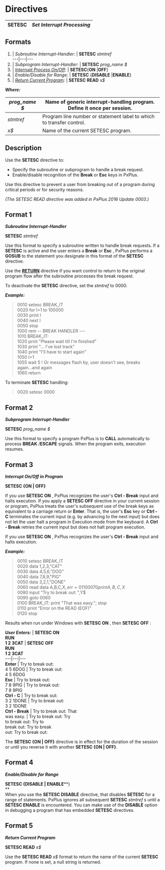 # Directives

**SETESC** |  **_Set Interrupt Processing_**  
---|---  
  
##  Formats

1. |  _Subroutine Interrupt-Handler:_ |  **SETESC** _stmtref_  
---|---|---  
2. |  _Subprogram Interrupt-Handler:_ |  **SETESC**  _prog_name_ _$_  
3. |  _[Interrupt Process On/Off](setesc.htm#Mark10):_ |  **SETESC**{**ON** |**OFF**}  
4. |  _Enable/Disable for Range:_ |  **SETESC** {**DISABLE** |**ENABLE**}  
5. |  _[Return Current Program](setesc.htm#Mark16):_ |  **SETESC** **READ**  _x$_  
  
**_Where:_**

_prog_name_ _$_ |  Name of generic interrupt-handling program. Define it once per session.  
---|---  
_stmtref_ |  Program line number or statement label to which to transfer control.  
_x$_ |  Name of the current SETESC program.  
  
##  Description

Use the **SETESC** directive to:

  * Specify the subroutine or subprogram to handle a break request.
  * Enable/disable recognition of the **Break** or **Esc** keys in PxPlus.



Use this directive to prevent a user from breaking out of a program during critical periods or for security reasons.

_(The SETESC READ directive was added in PxPlus 2016 Update 0003.)_

##  Format 1

**_Subroutine Interrupt-Handler_**  
  
**SETESC** _stmtref_  
  
Use this format to specify a subroutine written to handle break requests. If a **SETESC** is active and the user enters a **Break** or **Esc** , PxPlus performs a **GOSUB** to the statement you designate in this format of the **SETESC** directive.

Use the **[RETURN](return.md)** directive if you want control to return to the original program flow after the subroutine processes the break request.

To deactivate the **SETESC** directive, set the _stmtref_ to 0000.

**_Example:_**

> 0010 setesc BREAK_IT  
>  0020 for I=1 to 100000  
>  0030 print I  
>  0040 next I  
>  0050 stop  
>  1000 rem -- BREAK HANDLER ---  
>  1010 BREAK_IT:  
>  1020 print "Please wait till I'm finished"  
>  1030 print "... I've lost track"  
>  1040 print "I'll have to start again"  
>  1050 I=1  
>  1055 wait 5 ! Or messages flash by, user doesn't see, breaks again...and again  
>  1060 return

To terminate **SETESC** handling:

> 0020 setesc 0000

##  Format 2

**_Subprogram Interrupt-Handler_**  
  
**SETESC** _prog_name_ _$_  
  
Use this format to specify a program PxPlus is to **CALL** automatically to process **BREAK** /**ESCAPE** signals. When the program exits, execution resumes.

##  Format 3

**_Interrupt On/Off in Program_**  
  
**SETESC {ON | OFF}**  
  
If you use **SETESC ON** , PxPlus recognizes the user's **Ctrl - Break** input and halts execution. If you apply a **SETESC OFF** directive in your current session or program, PxPlus treats the user's subsequent use of the break keys as equivalent to a carriage return or **Enter**. That is, the user's **Esc** key or **Ctrl - C** terminates the current input (e.g. by advancing to the next input) but does not let the user halt a program in Execution mode from the keyboard. A **Ctrl - Break** retries the current input but does not halt program execution.

If you use **SETESC ON** , PxPlus recognizes the user's **Ctrl - Break** input and halts execution.

**_Example:_**

> 0010 setesc BREAK_IT  
>  0020 data 1,2,3,"CAT"  
>  0030 data 4,5,6,"DOG"  
>  0040 data 7,8,9,"PIG"  
>  0050 data 3,2,1,"DONE"  
>  0060 read data A,B,C,X$,err=0110  
>  0070 print A,B,C,X$  
>  0080 input "Try to break out: ",Y$  
>  0090 goto 0060  
>  0100 BREAK_IT: print "That was easy."; stop  
>  0110 print "Error on the READ (EOF)"  
>  0120 stop

Results when run under Windows with **SETESC ON** , then **SETESC OFF** :

**_User Enters:_** |  **SETESC ON  
RUN  
1 2 3CAT** |  **SETESC OFF  
RUN  
1 2 3CAT**  
---|---|---  
**Enter** |  Try to break out:  
4 5 6DOG |  Try to break out:  
4 5 6DOG  
**Esc** |  Try to break out:  
7 8 9PIG |  Try to break out:  
7 8 9PIG  
**Ctrl - C** |  Try to break out:  
3 2 1DONE |  Try to break out:  
3 2 1DONE  
**Ctrl - Break** |  Try to break out: That  
was easy. |  Try to break out: Try  
to break out: Try to  
break out: Try to break  
out: Try to break out:  
  
The **SETESC {ON | OFF}** directive is in effect for the duration of the session or until you reverse it with another **SETESC {ON | OFF}**.

##  Format 4

**_Enable/Disable for Range_**  
  
**SETESC {DISABLE | ENABLE****}  
**  
When you use the **SETESC DISABLE** directive, that disables **SETESC** for a range of statements. PxPlus ignores all subsequent **SETESC** _stmtref_ s until a **SETESC ENABLE** is encountered. You can make use of the **DISABLE** option in debugging a program that has embedded **SETESC** directives.

##  Format 5

**_Return Current Program_**

**SETESC READ**  _x$_

Use the **SETESC READ**  _x$_ format to return the name of the current **SETESC** program. If none is set, a null string is returned.
